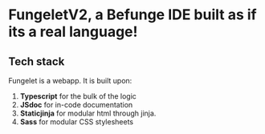 # FungeletV2, a Befunge IDE built as if its a real language!
## Tech stack
Fungelet is a webapp. It is built upon:
1. **Typescript** for the bulk of the logic
2. **JSdoc** for in-code documentation
3. **Staticjinja** for modular html through jinja.
4. **Sass** for modular CSS stylesheets
